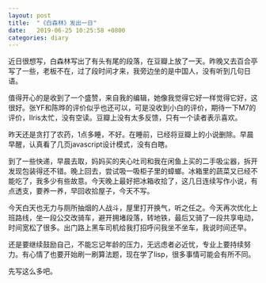 ```yaml
---
layout: post
title:  "《白森林》发出一日"
date:   2019-06-25 10:25:58 +0800
categories: diary
---
```


近日很想写，白森林写出了有头有尾的段落，在豆瓣上放了一天。昨晚又去百合亭写了一些，老板不在，过了段时间才来，我旁边坐的是中国人，没有听到几句日语。

值得开心的是收到了一个盛赞，来自我的编辑，她像我觉得它好一样觉得它好，这很好。张YF和陈晔的评价似乎也还可以，可是没收到小白的评价，期待一下M7的评价，IIris太忙，没有空读。豆瓣上没有太多反馈，只有一个读者表示喜欢。

昨天还是贪打了农药，1点多睡，不好。在睡前，已经将豆瓣上的小说删除。早晨早醒，认真看了几页javascript设计模式，没有白瞎。

到了一些快递，早晨去取，妈妈买的夹心吐司和我在闲鱼上买的二手吸尘器，拆开发现包装得还不错。晚上回去，尝试吸一吸柜子里的蟑螂。冰箱里的蔬菜又已经不能吃了，我多少有些故意。今天晚上最好把冰箱收拾了，这几日连续写作小说，有点透支，要养一养，早回收拾屋子，今天不写。

今天白天也无力与厕所抽烟的人战斗，屋里打开换气，听之任之。今天再次优化上班路线，坐一段公交改骑车，避开拥堵段落，转地铁，最后又骑了一段共享电动，时间宽松了很多。出门路上黑车司机给我打招呼问我坐不坐车，我说时间还早。

还是要继续鼓励自己，不能忘记年龄的压力，无远虑者必近忧，专业上要持续努力。有心情了也要开始刷一刷算法题，现在学了lisp，很多事情可能会有所不同。

先写这么多吧。
